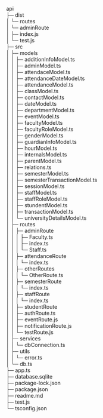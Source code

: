 api  
├─ dist  
│ └─ routes  
│ └─ adminRoute  
│ ├─ index.js  
│ └─ test.js  
├─ src  
│ ├─ models  
│ │ ├─ additionInfoModel.ts  
│ │ ├─ adminModel.ts  
│ │ ├─ attendaceModel.ts  
│ │ ├─ attendanceDateModel.ts  
│ │ ├─ attendanceModel.ts  
│ │ ├─ classModel.ts  
│ │ ├─ contactModel.ts  
│ │ ├─ dateModel.ts  
│ │ ├─ departmentModel.ts  
│ │ ├─ eventModel.ts  
│ │ ├─ facultyModel.ts  
│ │ ├─ facultyRoleModel.ts  
│ │ ├─ genderModel.ts  
│ │ ├─ guardianInfoModel.ts  
│ │ ├─ hourModel.ts  
│ │ ├─ internalsModel.ts  
│ │ ├─ parentModel.ts  
│ │ ├─ relations.ts  
│ │ ├─ semesterModel.ts  
│ │ ├─ semesterTransactionModel.ts  
│ │ ├─ sessionModel.ts  
│ │ ├─ staffModel.ts  
│ │ ├─ staffRoleModel.ts  
│ │ ├─ stundentModel.ts  
│ │ ├─ transactionModel.ts  
│ │ └─ universityDetailsModel.ts  
│ ├─ routes  
│ │ ├─ adminRoute  
│ │ │ ├─ Faculty.ts  
│ │ │ ├─ index.ts  
│ │ │ └─ Staff.ts  
│ │ ├─ attendanceRoute  
│ │ │ └─ index.ts  
│ │ ├─ otherRoutes  
│ │ │ └─ OtherRoute.ts  
│ │ ├─ semesterRoute  
│ │ │ └─ index.ts  
│ │ ├─ staffRoute  
│ │ │ └─ index.ts  
│ │ ├─ studentRoute  
│ │ ├─ authRoute.ts  
│ │ ├─ eventRoute.js  
│ │ ├─ notificationRoute.js  
│ │ └─ testRoute.js  
│ ├─ services  
│ │ └─ dbConnection.ts  
│ ├─ utils  
│ │ └─ error.ts  
│ └─ db.ts  
├─ app.ts  
├─ database.sqlite  
├─ package-lock.json  
├─ package.json  
├─ readme.md  
├─ test.js  
└─ tsconfig.json
